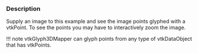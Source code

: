 ### Description

Supply an image to this example and see the image points glyphed with a vtkPoint. To see the points you may have to interactively zoom the image.

!!! note
    vtkGlyph3DMapper can glyph points from any type of vtkDataObject that has vtkPoints.
